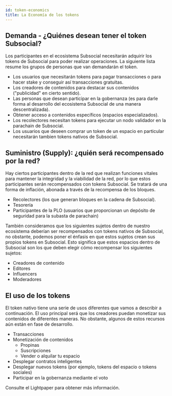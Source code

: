 ```yaml
---
id: token-economics
title: La Economía de los tokens
---
```


## Demanda - ¿Quiénes desean tener el token Subsocial?

Los participantes en el ecosistema Subsocial necesitarán adquirir los tokens de Subsocial para poder realizar operaciones. La siguiente lista resume los grupos de personas que van demandarán el token.

- Los usuarios que necesitarán tokens para pagar transacciones o para hacer stake y conseguir así transacciones gratuitas.
- Los creadores de contenidos para destacar sus contenidos ("publicidad" en cierto sentido).
- Las personas que desean participar en la gobernanza (es para darle forma al desarrollo del ecosistema Subsocial de una manera descentralizada).
- Obtener acceso a contenidos específicos (espacios especializados).
- Los recolectores necesitan tokens para ejecutar un nodo validador en la parachain de Subsocial.
- Los usuarios que deseen comprar un token de un espacio en particular necesitarán tambien tokens nativos de Subsocial.

## Suministro (Supply): ¿quién será recompensado por la red?

Hay ciertos participantes dentro de la red que realizan funciones vitales para mantener la integridad y la viabilidad de la red, por lo que estos participantes serán recompensados con tokens Subsocial. Se tratará de una forma de inflación, abonada a través de la recompensa de los bloques.

- Recolectores (los que generan bloques en la cadena de Subsocial).
- Tesorería
- Participantes de la PLO (usuarios que proporcionan un depósito de seguridad para la subasta de parachain)

También consideramos que los siguientes sujetos dentro de nuestro ecosistema deberían ser recompensados con tokens nativos de Subsocial, no obstante, podemos poner el énfasis en que estos sujetos crean sus propios tokens en Subsocial. Esto significa que estos espacios dentro de Subsocial son los que deben elegir cómo recompensar los siguientes sujetos:

- Creadores de contenido
- Editores
- Influencers
- Moderadores

## El uso de los tokens

El token nativo tiene una serie de usos diferentes que vamos a describir a continuación. El uso principal será que los creadores puedan monetizar sus contenidos de diferentes maneras. No obstante, algunos de estos recursos aún están en fase de desarrollo.

- Transacciones
- Monetización de contenidos
  - Propinas
  - Suscripciones
  - Vender o alquilar tu espacio
- Desplegar contratos inteligentes
- Desplegar nuevos tokens (por ejemplo, tokens del espacio o tokens sociales)
- Participar en la gobernanza mediante el voto

Consulte el Lightpaper para obtener más información.
